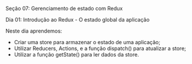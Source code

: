 Seção 07: Gerenciamento de estado com Redux

Dia 01: Introdução ao Redux - O estado global da aplicação

Neste dia aprendemos:

- Criar uma store para armazenar o estado de uma aplicação;
- Utilizar Reducers, Actions, e a função dispatch() para atualizar a store; 
- Utilizar a função getState() para ler dados da store. 